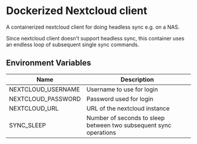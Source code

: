 # Dockerized Nextcloud client

A containerized nextcloud client for doing headless sync e.g. on a NAS.

Since nextcloud client doesn't support headless sync, this container uses an endless loop of subsequent single sync commands.

## Environment Variables

| Name               | Description                                                       |
| ------------------ | ----------------------------------------------------------------- |
| NEXTCLOUD_USERNAME | Username to use for login                                         |
| NEXTCLOUD_PASSWORD | Password used for login                                           |
| NEXTCLOUD_URL      | URL of the nextcloud instance                                     |
| SYNC_SLEEP         | Number of seconds to sleep between two subsequent sync operations |
